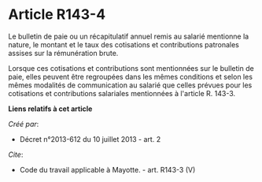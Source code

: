 # Article R143-4

Le bulletin de paie ou un récapitulatif annuel remis au salarié mentionne la nature, le montant et le taux des cotisations et
contributions patronales assises sur la rémunération brute. 

Lorsque ces cotisations et contributions sont mentionnées sur le bulletin de paie, elles peuvent être regroupées dans les
mêmes conditions et selon les mêmes modalités de communication au salarié que celles prévues pour les cotisations et
contributions salariales mentionnées à l'article R. 143-3.

**Liens relatifs à cet article**

_Créé par_:

  - Décret n°2013-612 du 10 juillet 2013 - art. 2

_Cite_:

  - Code du travail applicable à Mayotte. - art. R143-3 (V)
